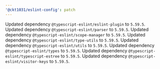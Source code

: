 ```yaml
---
'@ckt1031/eslint-config': patch
---
```


Updated dependency `@typescript-eslint/eslint-plugin` to `5.59.5`.
Updated dependency `@typescript-eslint/parser` to `5.59.5`.
Updated dependency `@typescript-eslint/scope-manager` to `5.59.5`.
Updated dependency `@typescript-eslint/type-utils` to `5.59.5`.
Updated dependency `@typescript-eslint/utils` to `5.59.5`.
Updated dependency `@typescript-eslint/types` to `5.59.5`.
Updated dependency `@typescript-eslint/typescript-estree` to `5.59.5`.
Updated dependency `@typescript-eslint/visitor-keys` to `5.59.5`.
